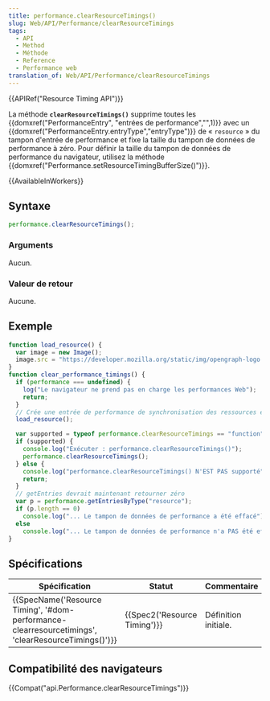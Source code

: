 ```yaml
---
title: performance.clearResourceTimings()
slug: Web/API/Performance/clearResourceTimings
tags:
  - API
  - Method
  - Méthode
  - Reference
  - Performance web
translation_of: Web/API/Performance/clearResourceTimings
---
```

{{APIRef("Resource Timing API")}}

La méthode **`clearResourceTimings()`** supprime toutes les {{domxref("PerformanceEntry", "entrées de performance","",1)}} avec un {{domxref("PerformanceEntry.entryType","entryType")}} de « `resource` » du tampon d'entrée de performance et fixe la taille du tampon de données de performance à zéro. Pour définir la taille du tampon de données de performance du navigateur, utilisez la méthode {{domxref("Performance.setResourceTimingBufferSize()")}}.

{{AvailableInWorkers}}

## Syntaxe

```js
performance.clearResourceTimings();
```

### Arguments

Aucun.

### Valeur de retour

Aucune.

## Exemple

```js
function load_resource() {
  var image = new Image();
  image.src = "https://developer.mozilla.org/static/img/opengraph-logo.png";
}
function clear_performance_timings() {
  if (performance === undefined) {
    log("Le navigateur ne prend pas en charge les performances Web");
    return;
  }
  // Crée une entrée de performance de synchronisation des ressources en chargeant une image
  load_resource();

  var supported = typeof performance.clearResourceTimings == "function";
  if (supported) {
    console.log("Exécuter : performance.clearResourceTimings()");
    performance.clearResourceTimings();
  } else {
    console.log("performance.clearResourceTimings() N'EST PAS supporté");
    return;
  }
  // getEntries devrait maintenant retourner zéro
  var p = performance.getEntriesByType("resource");
  if (p.length == 0)
    console.log("... Le tampon de données de performance a été effacé");
  else
    console.log("... Le tampon de données de performance n'a PAS été effacé !");
}
```

## Spécifications

| Spécification                                                                                                                                | Statut                               | Commentaire          |
| -------------------------------------------------------------------------------------------------------------------------------------------- | ------------------------------------ | -------------------- |
| {{SpecName('Resource Timing', '#dom-performance-clearresourcetimings', 'clearResourceTimings()')}} | {{Spec2('Resource Timing')}} | Définition initiale. |

## Compatibilité des navigateurs

{{Compat("api.Performance.clearResourceTimings")}}
